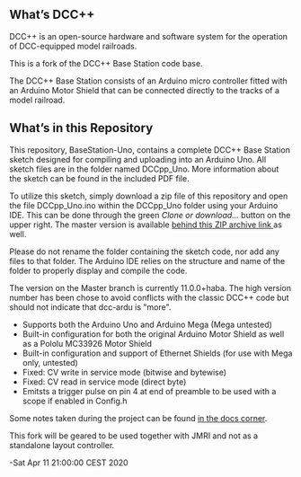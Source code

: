What’s DCC++
------------

DCC++ is an open-source hardware and software system for the operation of DCC-equipped model railroads.

This is a fork of the DCC++ Base Station code base.

The DCC++ Base Station consists of an Arduino micro controller fitted with an Arduino Motor Shield that can be connected directly to the tracks of a model railroad.

What’s in this Repository
-------------------------

This repository, BaseStation-Uno, contains a complete DCC++ Base Station sketch designed for compiling and uploading into an Arduino Uno.  All sketch files are in the folder named DCCpp_Uno. More information about the sketch can be found in the included PDF file.

To utilize this sketch, simply download a zip file of this repository and open the file DCCpp_Uno.ino within the DCCpp_Uno folder using your Arduino IDE. This can be done through the green <em>Clone or download...</em> button on the upper right. The master version is available <A HREF="https://github.com/habazut/dcc-ardu/archive/master.zip"> behind this ZIP archive link </A> as well.

 Please do not rename the folder containing the sketch code, nor add any files to that folder.  The Arduino IDE relies on the structure and name of the folder to properly display and compile the code.

The version on the Master branch is currently 11.0.0+haba. The high version number has been chose to avoid conflicts
with the classic DCC++ code but should not indicate that dcc-ardu is "more".

* Supports both the Arduino Uno and Arduino Mega (Mega untested)
* Built-in configuration for both the original Arduino Motor Shield as well as a Pololu MC33926 Motor Shield
* Built-in configuration and support of Ethernet Shields (for use with Mega only, untested)
* Fixed: CV write in service mode (bitwise and bytewise)
* Fixed: CV read in service mode (direct byte)
* Emitsts a trigger pulse on pin 4 at end of preamble to be used with a scope if enabled in Config.h

Some notes taken during the project can be found <A HREF="https://habazut.github.io/dcc-ardu/"> in the docs corner</A>.

This fork will be geared to be used together with JMRI and not as a standalone layout controller.

-Sat Apr 11 21:00:00 CEST 2020




